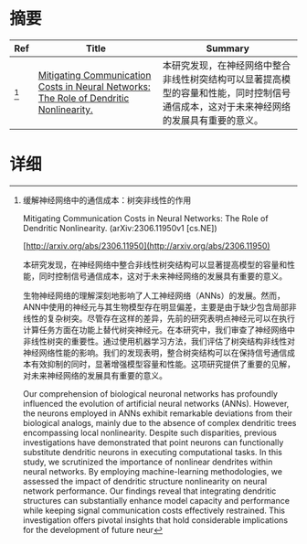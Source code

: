 # 摘要

| Ref | Title | Summary |
| --- | --- | --- |
| [^1] | [Mitigating Communication Costs in Neural Networks: The Role of Dendritic Nonlinearity.](http://arxiv.org/abs/2306.11950) | 本研究发现，在神经网络中整合非线性树突结构可以显著提高模型的容量和性能，同时控制信号通信成本，这对于未来神经网络的发展具有重要的意义。 |

# 详细

[^1]: 缓解神经网络中的通信成本：树突非线性的作用

    Mitigating Communication Costs in Neural Networks: The Role of Dendritic Nonlinearity. (arXiv:2306.11950v1 [cs.NE])

    [http://arxiv.org/abs/2306.11950](http://arxiv.org/abs/2306.11950)

    本研究发现，在神经网络中整合非线性树突结构可以显著提高模型的容量和性能，同时控制信号通信成本，这对于未来神经网络的发展具有重要的意义。

    

    生物神经网络的理解深刻地影响了人工神经网络（ANNs）的发展。然而，ANN中使用的神经元与其生物模型存在明显偏差，主要是由于缺少包含局部非线性的复杂树突。尽管存在这样的差异，先前的研究表明点神经元可以在执行计算任务方面在功能上替代树突神经元。在本研究中，我们审查了神经网络中非线性树突的重要性。通过使用机器学习方法，我们评估了树突结构非线性对神经网络性能的影响。我们的发现表明，整合树突结构可以在保持信号通信成本有效抑制的同时，显著增强模型容量和性能。这项研究提供了重要的见解，对未来神经网络的发展具有重要的意义。

    Our comprehension of biological neuronal networks has profoundly influenced the evolution of artificial neural networks (ANNs). However, the neurons employed in ANNs exhibit remarkable deviations from their biological analogs, mainly due to the absence of complex dendritic trees encompassing local nonlinearity. Despite such disparities, previous investigations have demonstrated that point neurons can functionally substitute dendritic neurons in executing computational tasks. In this study, we scrutinized the importance of nonlinear dendrites within neural networks. By employing machine-learning methodologies, we assessed the impact of dendritic structure nonlinearity on neural network performance. Our findings reveal that integrating dendritic structures can substantially enhance model capacity and performance while keeping signal communication costs effectively restrained. This investigation offers pivotal insights that hold considerable implications for the development of future neur
    

